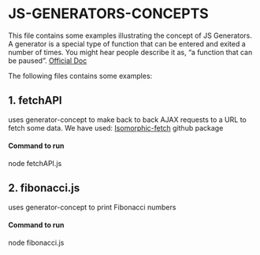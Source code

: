 # JS-GENERATORS-CONCEPTS

This file contains some examples illustrating the concept of JS Generators. A generator is a special type of function that can be entered and exited a number of times. You might hear people describe it as, “a function that can be paused”.
[Official Doc](https://developer.mozilla.org/en-US/docs/Web/JavaScript/Guide/Iterators_and_Generators)

The following files contains some examples:

## 1. fetchAPI

uses generator-concept to make back to back AJAX requests to a URL to fetch some data.
We have used: [Isomorphic-fetch](https://github.com/matthew-andrews/isomorphic-fetch) github package

#### Command to run

node fetchAPI.js

## 2. fibonacci.js

uses generator-concept to print Fibonacci numbers

#### Command to run

node fibonacci.js

